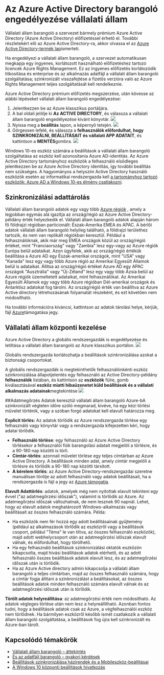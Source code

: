 <properties
    pageTitle="Az Azure Active Directory barangoló engedélyezése vállalati állam |} Microsoft Azure"
    description="Gyakori kérdések a Windows-eszközök vállalati állam barangoló beállításairól. Vállalati állam barangoló Itt a felhasználók egy egyesített élményt minden a Windows-eszközön, és csökkenti a konfigurációs új eszköz szükséges időt."
    services="active-directory"
    keywords="barangoló, windows felhőben, hogyan engedélyezheti a vállalati állam barangoló vállalati állam"
    documentationCenter=""
    authors="femila"
    manager="swadhwa"
    editor="curtand"/>

<tags
    ms.service="active-directory"  
    ms.workload="identity"
    ms.tgt_pltfrm="na"
    ms.devlang="na"
    ms.topic="article"
    ms.date="09/27/2016"
    ms.author="femila"/>



# <a name="enable-enterprise-state-roaming-in-azure-active-directory"></a>Az Azure Active Directory barangoló engedélyezése vállalati állam

Vállalati állam barangoló a szervezet bármely prémium Azure Active Directory (Azure Active Directory) előfizetéssel érhető el. További részletekért elő az Azure Active Directory-ra, akkor olvassa el az [Azure Active Directory-termék lap](https://azure.microsoft.com/services/active-directory)ismerteti.

Ha engedélyezi a vállalati állam barangoló, a szervezet automatikusan megkapja egy ingyenes, korlátozott használható előfizetéshez tartozó licencek Azure Rights Management. Ez az ingyenes előfizetés korlátozódik titkosítása és enterprise és az alkalmazás adatfájl a vállalati állam barangoló szolgáltatása; szinkronizált visszafejtése a fizetős verzióra való az Azure Rights Management teljes szolgáltatását kell rendelkeznie.

Azure Active Directory prémium előfizetés megszerzése, után kövesse az alábbi lépéseket vállalati állam barangoló engedélyezése:

1. Jelentkezzen be az Azure klasszikus portáljára.
2. A bal oldali jelölje ki **Az ACTIVE DIRECTORY**, és válassza a vállalati állam barangoló engedélyezése kívánt könyvtár.
![](./media/active-directory-enterprise-state-roaming/active-directory-enterprise-state-roaming.png)
3. Nyissa meg a **beállítás** lapon, a képernyő tetején.
![](./media/active-directory-enterprise-state-roaming/active-directory-enterprise-state-roaming-configure.png)
4.  Görgessen lefelé, és válassza a **felhasználók előfordulhat, hogy SZINKRONIZÁLNI, BEÁLLÍTÁSAIT és vállalati APP ADATAIT**, és kattintson a **MENTÉS**gombra.
![](./media/active-directory-enterprise-state-roaming/active-directory-enterprise-state-roaming-select-all-sync-settings.png)

Windows 10-es eszköz számára a beállítások a vállalati állam barangoló szolgáltatása az eszköz kell azonosítania Azure AD-identitás. Az Azure Active Directory tartományhoz eszközök a felhasználó elsődleges jelentkezzen be az Azure Active Directory identitás, így további beállítás nem szükséges. A hagyományos a helyszíni Active Directory használó eszközök esetén az informatikai rendszergazda kell [a tartományhoz tartozó eszközök: Azure AD a Windows 10-es élmény csatlakozni](active-directory-azureadjoin-devices-group-policy.md).

## <a name="sync-data-storage"></a>Szinkronizálási adattárolás
Vállalati állam barangoló adatok egy vagy több [Azure régiók](https://azure.microsoft.com/regions/ ) , amely a legjobban egymás alá igazítja az ország/régió az Azure Active Directory-példány érték helyezkedik el. Vállalati állam barangoló adatok alapján három fő földrajzi régióban particionált: Észak-Amerika EMEA és APAC. A bérlői adatok vállalati állam barangoló helyileg található, a földrajzi területhez tartozik, és nem van replikált régiókban keresztül.  Például a felhasználóknak, akik már meg EMEA országok közül az ország/régió értéket, mint "Franciaország" vagy "Zambia" lesz egy-vagy az Azure régiók Európa belül adataikat.  Azon ügyfelek, akik az ország/régió értékük beállítása a Azure AD egy Észak-amerikai országok, mint "USA" vagy "Kanada" lesz egy vagy több Azure régió az Amerikai Egyesült Államok belül is adataikat.  Állítsa az ország/régió értéket Azure AD egy APAC országok "Ausztrália" vagy "Új-Zéland" lesz egy vagy több Ázsia belül az Azure régiók üzemeltetett adataikat, mint felhasználókat.  Az Amerikai Egyesült Államok egy vagy több Azure régióban Dél-amerikai országok és Antarktisz adatokat fog tárolni.  Az ország/régió érték van beállítva az Azure Active directory létrehozásának folyamatát részeként, és ezt követően nem módosítható. 

Ha további információra kíváncsi, kattintson az adatok tárolási helye, kérjük, fájl [Azure](https://azure.microsoft.com/support/options/)támogatása jegy.

## <a name="manage-enterprise-state-roaming"></a>Vállalati állam központi kezelése
Azure Active Directory a globális rendszergazdák is engedélyezése és letiltása a vállalati állam barangoló az Azure klasszikus portálon.
![](./media/active-directory-enterprise-state-roaming/active-directory-enterprise-state-roaming-manage.png)

Globális rendszergazda korlátozhatja a beállítások szinkronizálása azokat a biztonsági csoportokat.

A globális rendszergazdák is megtekinthetők felhasználónkénti eszköz szinkronizálása állapotjelentés egy felhasználó az Active Directory-példány **felhasználók** listában, és kattintson az **eszközök** fülre, gomb kiválasztásával **eszköz miatti hibaüzenetet küld beállítások és a vállalati alkalmazás adatainak**megtekintése
![](./media/active-directory-enterprise-state-roaming/active-directory-enterprise-state-roaming-device-sync-settings.png)

##<a name="data-retention"></a>Adatmegőrzés
Adatok keresztül vállalati állam barangoló Azure-bA szinkronizált végtelen időre szóló megmarad, kivéve, ha egy kézi törlési művelet történik, vagy a szóban forgó adatokat kell elavult határozza meg. 

**Explicit törlés:** Az adatok törlődik az Azure rendszergazda törlése egy felhasználó vagy könyvtár vagy a rendszergazda kifejezetten kéri, hogy adatai törlődik.

- **Felhasználó törlése**: egy felhasználó az Azure Active Directory törlésekor a felhasználói fiók barangolási adatait megjelöli a törlésre, és a 90-180 nap közötti is törli. 
- **Címtár-törlés**: azonnali művelet törlése egy teljes címtárban az Azure Active Directory. A beállítások minden adat, amely címtár megjelöli a törlésre és törlődik a 90-180 nap közötti társított. 
- **A kérelem törlés**: az Azure Active Directory-rendszergazdai szeretne manuálisan törölje az adott felhasználó vagy adatok beállításait, ha a rendszergazda is fájl a jegy az [Azure támogatja](https://azure.microsoft.com/support/). 

**Elavult Adattörlés**: adatok, amelyek még nem nyitottak elavult tekinteni egy évvel ("az adatmegőrzési időszak"), valamint is törlődik az Azure. Az adatmegőrzési időszak változhatnak, de nem lesznek 90 napnál. Lehet, hogy az elavult adatok meghatározott Windows-alkalmazás vagy beállításait az összes felhasználó számára. Példa:
 
- Ha eszközök nem fér hozzá egy adott beállításainak gyűjtemény (például az alkalmazások törlődik az eszközről vagy a beállítások csoport, például "Téma" le van tiltva, az összes felhasználó eszközök), majd adott webhelycsoport után az adatmegőrzési időszak elavult válnak, és előfordulhat, hogy törölhető. 
- Ha egy felhasználó beállítások szinkronizálási oktatók eszközön kikapcsolta, majd hívási beállítások adatok elérhető, és az adott felhasználó összes beállítások adatok elavult lesz, és az adatmegőrzési időszak után is törlődik. 
- Ha az Azure Active directory admin kikapcsolja a vállalati állam barangoló a teljes címtárban, majd az összes felhasználó számára, hogy a címtár fogja állítani a szinkronizálást a beállításokat, az összes beállítások adatok minden felhasználó számára elavult válnak és az adatmegőrzési időszak után is törlődik. 

**Törölt adatok helyreállítása**: az adatmegőrzési érték nem módosítható. Az adatok végleges törlése után nem lesz a helyreállítható. Azonban fontos tudni, hogy a beállítások adatok csak az Azure, a végfelhasználói eszköz nem törlődnek. Ha bármilyen eszközről később ismét csatlakozik a vállalati állam barangoló szolgáltatása, a beállítások fog újra kell szinkronizált és Azure-ban tárolt.


## <a name="related-topics"></a>Kapcsolódó témakörök
- [Vállalati állam barangoló – áttekintés](active-directory-windows-enterprise-state-roaming-overview.md)
- [És az adatfájl barangoló – gyakori kérdések](active-directory-windows-enterprise-state-roaming-faqs.md)
- [Beállítások szinkronizálása házirendek és a Mobileszköz-beállításai](active-directory-windows-enterprise-state-roaming-group-policy-settings.md)
- [A Windows 10 központi beállítások hivatkozás](active-directory-windows-enterprise-state-roaming-windows-settings-reference.md)
